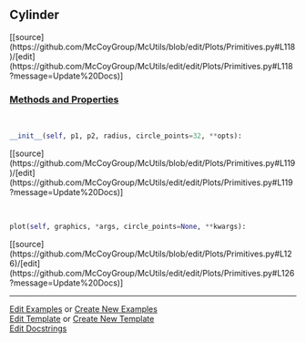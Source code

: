 ## <a id="McUtils.Plots.Primitives.Cylinder">Cylinder</a> 
<div class="docs-source-link" markdown="1">
[[source](https://github.com/McCoyGroup/McUtils/blob/edit/Plots/Primitives.py#L118)/[edit](https://github.com/McCoyGroup/McUtils/edit/edit/Plots/Primitives.py#L118?message=Update%20Docs)]
</div>



<div class="collapsible-section">
 <div class="collapsible-section collapsible-section-header" markdown="1">
 
### <a class="collapse-link" data-toggle="collapse" href="#methods">Methods and Properties</a> <a class="float-right" data-toggle="collapse" href="#methods"><i class="fa fa-chevron-down"></i></a>

 </div>
 <div class="collapsible-section collapsible-section-body collapse" id="methods" markdown="1">

<a id="McUtils.Plots.Primitives.Cylinder.__init__" class="docs-object-method">&nbsp;</a> 
```python
__init__(self, p1, p2, radius, circle_points=32, **opts): 
```
<div class="docs-source-link" markdown="1">
[[source](https://github.com/McCoyGroup/McUtils/blob/edit/Plots/Primitives.py#L119)/[edit](https://github.com/McCoyGroup/McUtils/edit/edit/Plots/Primitives.py#L119?message=Update%20Docs)]
</div>

<a id="McUtils.Plots.Primitives.Cylinder.plot" class="docs-object-method">&nbsp;</a> 
```python
plot(self, graphics, *args, circle_points=None, **kwargs): 
```
<div class="docs-source-link" markdown="1">
[[source](https://github.com/McCoyGroup/McUtils/blob/edit/Plots/Primitives.py#L126)/[edit](https://github.com/McCoyGroup/McUtils/edit/edit/Plots/Primitives.py#L126?message=Update%20Docs)]
</div>

 </div>
</div>




___

[Edit Examples](https://github.com/McCoyGroup/McUtils/edit/gh-pages/ci/examples/McUtils/Plots/Primitives/Cylinder.md) or 
[Create New Examples](https://github.com/McCoyGroup/McUtils/new/gh-pages/?filename=ci/examples/McUtils/Plots/Primitives/Cylinder.md) <br/>
[Edit Template](https://github.com/McCoyGroup/McUtils/edit/gh-pages/ci/docs/McUtils/Plots/Primitives/Cylinder.md) or 
[Create New Template](https://github.com/McCoyGroup/McUtils/new/gh-pages/?filename=ci/docs/templates/McUtils/Plots/Primitives/Cylinder.md) <br/>
[Edit Docstrings](https://github.com/McCoyGroup/McUtils/edit/edit/Plots/Primitives.py#L118?message=Update%20Docs)
